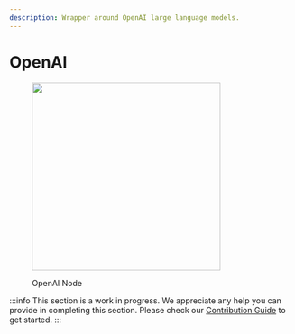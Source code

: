 ```yaml
---
description: Wrapper around OpenAI large language models.
---
```


# OpenAI

<figure><img src="..//.gitbook/assets/image (7).png" alt="" width="334" /><figcaption><p>OpenAI Node</p></figcaption></figure>

:::info
This section is a work in progress. We appreciate any help you can provide in completing this section. Please check our [Contribution Guide](../../../contributing/) to get started.
:::
